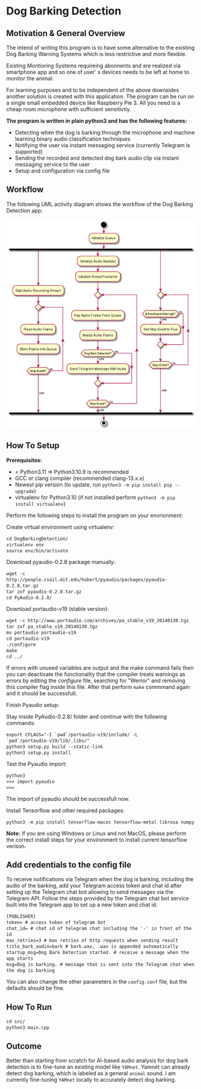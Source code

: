 # Dog Barking Detection

## Motivation & General Overview

The intend of writing this program is to have some alternative to the existing Dog Barking Warning Systems
which is less restrictive and more flexible.

Existing Montioring Systems requireing abonnents and are realized via smartphone app and so one of user' s devices needs
to be left at home to monitor the animal. 

For learning purposes and to be independent of the above downsides another solution is created with this application.
The program can be run on a single small embedded device like Raspberry Pie 3. All you need is a cheap room microphone
with sufficient sensitivtiy.

__The program is written in plain python3 and has the following features:__
* Detecting when the dog is barking through the microphone and machine learning binary audio classification techniques
* Notifying the user via instant messaging service (currently Telegram is supported)
* Sending the recorded and detected dog bark audio clip via instant messaging service to the user
* Setup and configuration via config file

## Workflow

The following UML activity diagram shows the workflow of the Dog Barking Detection app:

![workflow_sequence_uml](diagrams/images/Main_Activiy.png)

## How To Setup

__Prerequisites:__

* < Python3.11 => Python3.10.9 is recommended
* GCC or clang compiler (recommended clang-13.x.x)
* Newest pip version (to update, run `python3 -m pip install pip --upgrade`)
* virtualenv for Python3.10 (if not installed perform `python3 -m pip install virtualenv`)

Perform the following steps to install the program on your envrionment:

Create virtual environment using virtualenv:

```
cd DogBarkingDetection/
virtualenv env
source env/bin/activate
```

Download pyaudio-0.2.8 package manually:

```
wget -c 
http://people.csail.mit.edu/hubert/pyaudio/packages/pyaudio-0.2.8.tar.gz
tar zxf pyaudio-0.2.8.tar.gz
cd PyAudio-0.2.8/
```

Download portaudio-v19 (stable version):

```
wget -c http://www.portaudio.com/archives/pa_stable_v19_20140130.tgz
tar zxf pa_stable_v19_20140130.tgz
mv portaudio portaudio-v19
cd portaudio-v19
./configure
make
cd ../
```

If errors with unused variables are output and the make command fails then you can deactivate
the functionality that the compiler treats warnings as errors by editing the *configure* file,
searching for "Werror" and removing this compiler flag inside this file. After that perform
`make` commmand again and it should be successfull.

Finish Pyaudio setup:

Stay inside PyAudio-0.2.8/ folder and continue with the following commands:

```
export CFLAGS="-I `pwd`/portaudio-v19/include/ -L 
`pwd`/portaudio-v19/lib/.libs/"
python3 setup.py build --static-link
python3 setup.py install
```

Test the Pyaudio import:

```
python3
>>> import pyaudio
>>>
```
The import of pyaudio should be successfull now.

Install Tensorflow and other required packages:

```
python3 -m pip install tensorflow-macos tensorflow-metal librosa numpy
```
**Note:** If you are using Windows or Linux and not MacOS, please perform the correct install steps for your environment to install current tensorflow verison.

## Add credentials to the config file

To receive notifications via Telegram when the dog is barking, including the audio of the barking, add your Telegram access token and chat id after setting up the Telegram chat bot allowing to send messages via the Telegram API. Follow the steps provided by the Telegram chat bot service built into the Telegram app to set up a new token and chat id.

```shell
[PUBLISHER]
token= # access token of telegram bot
chat_id= # chat id of telegram chat including the '-' in front of the id
max_retries=3 # max retries of http requests when sending result
title_bark_audio=bark # bark.wav, .wav is appended automatically
startup_msg=Dog Bark Detection started. # receive a message when the app starts
msg=Dog is barking. # message that is sent into the Telegram chat when the dog is barking
```

You can also change the other parameters in the `config.conf` file, but the defaults should be fine.

## How To Run

```
cd src/
python3 main.cpp
```

## Outcome

Better than starting from scratch for AI-based audio analysis for dog bark detection is to fine-tune an existing model like `YAMnet`. Yamnet can already detect dog barking, which is labeled as a general `animal` sound. I am currently fine-tuning `YAMnet` locally to accurately detect dog barking.